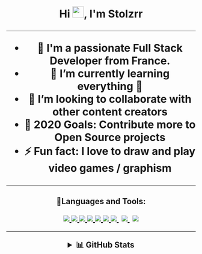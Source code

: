 <h1 align="center"> Hi <img src="https://raw.githubusercontent.com/MartinHeinz/MartinHeinz/master/wave.gif" width="30px">, I'm Stolzrr 
     
---

- 🔭 I'm a passionate Full Stack Developer from France.
- 🌱 I’m currently learning everything 🤣
- 👯 I’m looking to collaborate with other content creators
- 🥅 2020 Goals: Contribute more to Open Source projects
- ⚡ Fun fact: I love to draw and play video games / graphism

---

<h2 align="center">🚀Languages and Tools:
<br />

<p align="center"> 
     </a>
    <a href="https://reactjs.org/" target="_blank"> <img src="https://img.icons8.com/color/48/000000/react-native.png"/> </a>
    </a> 
    <a href="https://www.php.net/" target="_blank"> <img src="https://img.icons8.com/fluency/48/000000/php.png"/> </a>
    </a> 
    <a href="https://developer.mozilla.org/en-US/docs/Web/JavaScript" target="_blank"> <img src="https://img.icons8.com/color/48/000000/javascript.png"/> </a> 
    <a href="https://www.w3.org/html/" target="_blank"> <img src="https://img.icons8.com/color/48/000000/html-5.png"/> </a> 
    <a href="https://www.w3schools.com/css/" target="_blank"> <img src="https://img.icons8.com/color/48/000000/css3.png"/> </a> 
    <a href="https://getbootstrap.com" target="_blank"> <img src="https://img.icons8.com/color/48/000000/bootstrap.png"/> </a> 
    </a> 
    <a style="padding-right:8px;" href="https://nodejs.org" target="_blank"> <img src="https://img.icons8.com/color/48/000000/nodejs.png"/> </a> 
    <a style="padding-right:8px;" href="https://www.mysql.com/" target="_blank"> <img src="https://img.icons8.com/fluent/50/000000/mysql-logo.png"/> </a>
</a> 
 </a>   
    <a href="https://git-scm.com/" target="_blank"> <img src="https://img.icons8.com/color/48/000000/git.png"/> </a> 
 

<br />

---


<details>
  <summary>📊 GitHub Stats</summary>
  <br />
    <a href="https://github.com/Stolzrr/github-readme-stats"><img alt="Stolzrr Github Stats" src="https://github-readme-stats.vercel.app/api?username=Stolzrr&show_icons=true&count_private=true&theme=react&hide_border=true&bg_color=0D1117" /></a>
  <a href="https://github.com/Stolzrr/github-readme-stats"><img alt="Stolzrr Top Languages" src="https://github-readme-stats.vercel.app/api/top-langs/?username=Stolzrr&langs_count=8&count_private=true&layout=compact&theme=react&hide_border=true&bg_color=0D1117" /></a>
  <br/>

</details>

